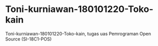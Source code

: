 # Toni-kurniawan-180101220-Toko-kain
Toni-kurniawan-180101220-Toko-kain, tugas uas Pemrograman Open Source (SI-18C1-POS)
